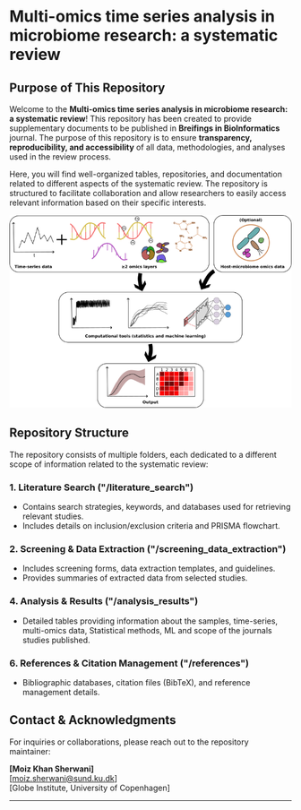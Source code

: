 # Multi-omics time series analysis in microbiome research: a systematic review


## Purpose of This Repository
Welcome to the **Multi-omics time series analysis in microbiome research: a systematic review**! This repository has been created to provide supplementary documents to be published in **Breifings in BioInformatics** journal. The purpose of this repository is to ensure **transparency, reproducibility, and accessibility** of all data, methodologies, and analyses used in the review process.

Here, you will find well-organized tables, repositories, and documentation related to different aspects of the systematic review. The repository is structured to facilitate collaboration and allow researchers to easily access relevant information based on their specific interests.

![Descriptive Alt Text](images/Fig1.png)

## Repository Structure
The repository consists of multiple folders, each dedicated to a different scope of information related to the systematic review:

### 1. **Literature Search ("/literature_search")**
   - Contains search strategies, keywords, and databases used for retrieving relevant studies.
   - Includes details on inclusion/exclusion criteria and PRISMA flowchart.
   
### 2. **Screening & Data Extraction ("/screening_data_extraction")**
   - Includes screening forms, data extraction templates, and guidelines.
   - Provides summaries of extracted data from selected studies.
   
### 4. **Analysis & Results ("/analysis_results")**
   - Detailed tables providing information about the samples, time-series, multi-omics data, Statistical methods, ML and scope of the journals studies published.
   
### 6. **References & Citation Management ("/references")**
   - Bibliographic databases, citation files (BibTeX), and reference management details.

## Contact & Acknowledgments
For inquiries or collaborations, please reach out to the repository maintainer:

**[Moiz Khan Sherwani]**  
[moiz.sherwani@sund.ku.dk]  
[Globe Institute, University of Copenhagen]  

---
